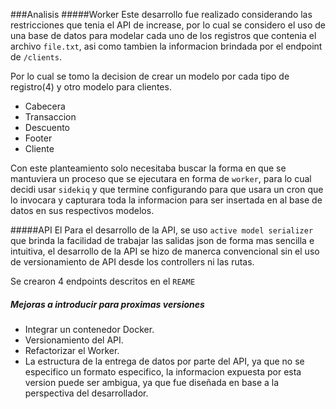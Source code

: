 ###Analisis
#####Worker
Este desarrollo fue realizado considerando las restricciones que tenia el API de increase,
por lo cual se considero el uso de una base de datos para modelar cada uno de los registros que contenia el archivo `file.txt`, asi como tambien la informacion brindada por el endpoint de `/clients`.

Por lo cual se tomo la decision de crear un modelo por cada tipo de registro(4) y otro modelo para clientes.
- Cabecera
- Transaccion
- Descuento
- Footer
- Cliente

Con este planteamiento solo necesitaba buscar la forma en que se mantuviera un proceso que se ejecutara en forma de `worker`, para lo cual decidi usar `sidekiq` y que termine configurando para que usara un cron que lo invocara y capturara toda la informacion para ser insertada en al base de datos en sus respectivos modelos.

#####API
El Para el desarrollo de la API, se uso `active model serializer` que brinda la facilidad de trabajar las salidas json de forma mas sencilla e intuitiva, el desarrollo de la API se hizo de manerca convencional sin el uso de versionamiento de API desde los controllers ni las rutas. 

Se crearon 4 endpoints descritos en el `REAME`

##### Mejoras a introducir para proximas versiones
- Integrar un contenedor Docker.
- Versionamiento del API.
- Refactorizar el Worker.
- La estructura de la entrega de datos por parte del API, ya que no se especifico un formato especifico, la informacion expuesta por esta version puede ser ambigua, ya que fue diseñada en base a la perspectiva del desarrollador.